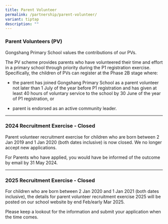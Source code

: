 ```yaml
---
title: Parent Volunteer
permalink: /partnership/parent-volunteer/
variant: tiptap
description: ""
---
```

<h3><strong>Parent Volunteers (PV)</strong></h3>
<p>Gongshang Primary School values the contributions of our PVs.</p>
<p>The PV scheme provides parents who have volunteered their time and effort
in a primary school through priority during the P1 registration exercise.
Specifically, the children of PVs can register at the Phase 2B stage where:</p>
<ul data-tight="true" class="tight">
<li>
<p>the parent has joined Gongshang Primary School as a parent volunteer not
later than 1 July of the year before P1 registration and has given at least
40 hours of voluntary service to the school by 30 June of the year of P1
registration, or</p>
</li>
<li>
<p>parent is endorsed as an active community leader.</p>
</li>
</ul>
<hr>
<h3><strong>2024 Recruitment Exercise - Closed</strong></h3>
<p>Parent volunteer recruitment exercise for children who are born between
2 Jan 2019 and 1 Jan 2020 (both dates inclusive) is now closed. We no longer
accept new applications.</p>
<p>For Parents who have applied, you would have be informed of the outcome
by email by 31 May 2024.</p>
<hr>
<h3><strong>2025 Recruitment Exercise - Closed</strong></h3>
<p>For children who are born between 2 Jan 2020 and 1 Jan 2021 (both dates
inclusive), the details for parent volunteer recruitment exercise 2025
will be posted on our school website by end Feb/early Mar 2025.</p>
<p>Please keep a lookout for the information and submit your application
when the time comes.</p>
<p></p>